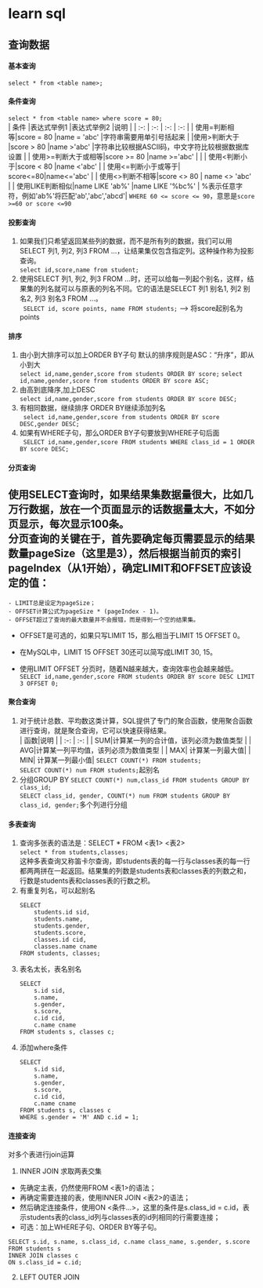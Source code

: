 # learn sql
## 查询数据
#### 基本查询
`select * from <table name>;`
#### 条件查询
`select * from <table name> where score = 80;`<br>
| 条件 |表达式举例1 |表达式举例2 |说明 |
| :-: | :-: | :-: | :-: |
| 使用=判断相等|score = 80 |name = 'abc' |字符串需要用单引号括起来 |
|使用>判断大于 |score > 80 |name >'abc' |字符串比较根据ASCII码，中文字符比较根据数据库设置 |
| 使用>=判断大于或相等|score >= 80 |name >='abc' | |
| 使用<判断小于|score < 80 |name <'abc' |
| 使用<=判断小于或等于| score<=80|name<='abc' |
| 使用<>判断不相等|score <> 80 | name <> 'abc' |
| 使用LIKE判断相似|name LIKE 'ab%' |name LIKE '%bc%' | %表示任意字符，例如'ab%'将匹配'ab','abc','abcd'|
`WHERE 60 <= score <= 90`，意思是`score >=60 or score <=90`
#### 投影查询
1. 如果我们只希望返回某些列的数据，而不是所有列的数据，我们可以用SELECT 列1, 列2, 列3 FROM ...，让结果集仅包含指定列。这种操作称为投影查询。<br>
    ```select id,score,name from student; ```
2. 使用SELECT 列1, 列2, 列3 FROM ...时，还可以给每一列起个别名，这样，结果集的列名就可以与原表的列名不同。它的语法是SELECT 列1 别名1, 列2 别名2, 列3 别名3 FROM ...。<br>
    ``` SELECT id, score points, name FROM students;``` --> 将score起别名为points
#### 排序
1. 由小到大排序可以加上ORDER BY子句 默认的排序规则是ASC：“升序”，即从小到大<br>
    ```select id,name,gender,score from students ORDER BY score;``` ```select id,name,gender,score from students ORDER BY score ASC;```
2. 由高到底降序,加上DESC<br>
    ```select id,name,gender,score from students ORDER BY score DESC;```
3. 有相同数据，继续排序 ORDER BY继续添加列名<br>
    ``` select id,name,gender,score from students ORDER BY score DESC,gender DESC;```
4. 如果有WHERE子句，那么ORDER BY子句要放到WHERE子句后面<br>
    ``` SELECT id,name,gender,score FROM students WHERE class_id = 1 ORDER BY score DESC;```
#### 分页查询
使用SELECT查询时，如果结果集数据量很大，比如几万行数据，放在一个页面显示的话数据量太大，不如分页显示，每次显示100条。<br>
分页查询的关键在于，首先要确定每页需要显示的结果数量pageSize（这里是3），然后根据当前页的索引pageIndex（从1开始），确定LIMIT和OFFSET应该设定的值：
- 
    - LIMIT总是设定为pageSize；
    - OFFSET计算公式为pageSize * (pageIndex - 1)。
    - OFFSET超过了查询的最大数量并不会报错，而是得到一个空的结果集。
- OFFSET是可选的，如果只写LIMIT 15，那么相当于LIMIT 15 OFFSET 0。

- 在MySQL中，LIMIT 15 OFFSET 30还可以简写成LIMIT 30, 15。

- 使用LIMIT <M> OFFSET <N>分页时，随着N越来越大，查询效率也会越来越低。<br>
``` SELECT id,name,gender,score FROM students ORDER BY score DESC LIMIT 3 OFFSET 0; ```
#### 聚合查询
1. 对于统计总数、平均数这类计算，SQL提供了专门的聚合函数，使用聚合函数进行查询，就是聚合查询，它可以快速获得结果。<br>
    | 函数|说明 |
    | :-: | :-: |
    | SUM|计算某一列的合计值，该列必须为数值类型 |
    | AVG|计算某一列平均值，该列必须为数值类型 |
    | MAX| 计算某一列最大值|
    | MIN| 计算某一列最小值|
    ```SELECT COUNT(*) FROM students;```<br>
    ```SELECT COUNT(*) num FROM students;```起别名<br>
2. 分组GROUP BY
    ```SELECT COUNT(*) num,class_id FROM students GROUP BY class_id;```<br>
    ```SELECT class_id, gender, COUNT(*) num FROM students GROUP BY class_id, gender;```多个列进行分组
#### 多表查询
1. 查询多张表的语法是：SELECT * FROM <表1> <表2><br>
    ```select * from students,classes;```<br>
    这种多表查询又称笛卡尔查询，即students表的每一行与classes表的每一行都两两拼在一起返回。结果集的列数是students表和classes表的列数之和，行数是students表和classes表的行数之积。
2. 有重复列名，可以起别名<br>
    ``` 
    SELECT
        students.id sid,
        students.name,
        students.gender,
        students.score,
        classes.id cid,
        classes.name cname
    FROM students, classes;
    ```
3. 表名太长，表名别名<br>
    ```
    SELECT
        s.id sid,
        s.name,
        s.gender,
        s.score,
        c.id cid,
        c.name cname
    FROM students s, classes c;
    ```
4. 添加where条件<br>
    ```
    SELECT
        s.id sid,
        s.name,
        s.gender,
        s.score,
        c.id cid,
        c.name cname
    FROM students s, classes c
    WHERE s.gender = 'M' AND c.id = 1;
    ```
#### 连接查询
对多个表进行join运算
1. INNER JOIN 求取两表交集<br>
  - 先确定主表，仍然使用FROM <表1>的语法；
  - 再确定需要连接的表，使用INNER JOIN <表2>的语法；
  - 然后确定连接条件，使用ON <条件...>，这里的条件是s.class_id = c.id，表示students表的class_id列与classes表的id列相同的行需要连接；
  - 可选：加上WHERE子句、ORDER BY等子句。
  ```
  SELECT s.id, s.name, s.class_id, c.name class_name, s.gender, s.score
  FROM students s
  INNER JOIN classes c
  ON s.class_id = c.id;
  ```
2. LEFT OUTER JOIN